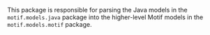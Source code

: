 This package is responsible for parsing the Java models in the `motif.models.java` package into the higher-level Motif
models in the `motif.models.motif` package.

